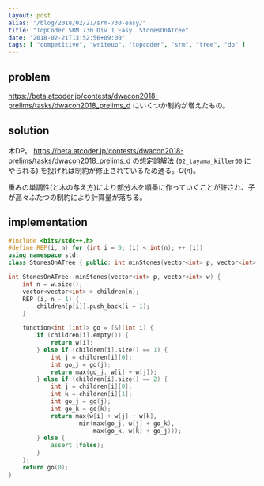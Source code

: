 ```yaml
---
layout: post
alias: "/blog/2018/02/21/srm-730-easy/"
title: "TopCoder SRM 730 Div 1 Easy. StonesOnATree"
date: "2018-02-21T13:52:56+09:00"
tags: [ "competitive", "writeup", "topcoder", "srm", "tree", "dp" ]
---
```


## problem

<https://beta.atcoder.jp/contests/dwacon2018-prelims/tasks/dwacon2018_prelims_d> にいくつか制約が増えたもの。

## solution

木DP。 <https://beta.atcoder.jp/contests/dwacon2018-prelims/tasks/dwacon2018_prelims_d> の想定誤解法 (`02_tayama_killer00` にやられる) を投げれば制約が修正されているため通る。$O(n)$。

重みの単調性(と木の与え方)により部分木を順番に作っていくことが許され、子が高々ふたつの制約により計算量が落ちる。

## implementation

``` c++
#include <bits/stdc++.h>
#define REP(i, n) for (int i = 0; (i) < int(n); ++ (i))
using namespace std;
class StonesOnATree { public: int minStones(vector<int> p, vector<int> w); };

int StonesOnATree::minStones(vector<int> p, vector<int> w) {
    int n = w.size();
    vector<vector<int> > children(n);
    REP (i, n - 1) {
        children[p[i]].push_back(i + 1);
    }

    function<int (int)> go = [&](int i) {
        if (children[i].empty()) {
            return w[i];
        } else if (children[i].size() == 1) {
            int j = children[i][0];
            int go_j = go(j);
            return max(go_j, w[i] + w[j]);
        } else if (children[i].size() == 2) {
            int j = children[i][0];
            int k = children[i][1];
            int go_j = go(j);
            int go_k = go(k);
            return max(w[i] + w[j] + w[k],
                    min(max(go_j, w[j] + go_k),
                        max(go_k, w[k] + go_j)));
        } else {
            assert (false);
        }
    };
    return go(0);
}
```
